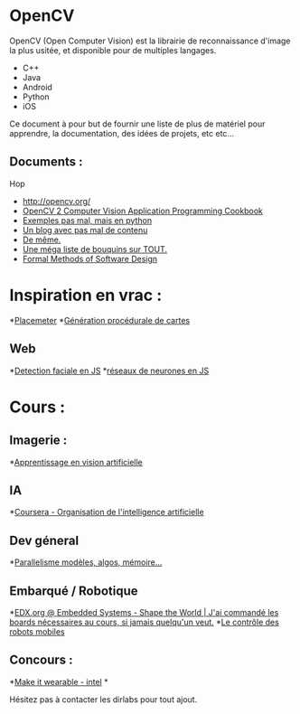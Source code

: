 OpenCV
=========

OpenCV (Open Computer Vision) est la librairie de reconnaissance d'image la plus usitée, et disponible pour de multiples langages.
  - C++
  - Java
  - Android
  - Python
  - iOS

Ce document à pour but de fournir une liste de plus de matériel pour apprendre, la documentation, des idées de projets, etc etc...

Documents :
-----------
Hop

* http://opencv.org/
* [OpenCV 2 Computer Vision Application Programming Cookbook](magnet:?xt=urn:btih:a194b42f1fdf0c73abb4cd1170a326a45ee7a76b&dn=OpenCV+2+Computer+Vision+Application+Programming+Cookbook&tr=udp%3A%2F%2Ftracker.openbittorrent.com%3A80&tr=udp%3A%2F%2Ftracker.publicbt.com%3A80&tr=udp%3A%2F%2Ftracker.istole.it%3A6969&tr=udp%3A%2F%2Ftracker.ccc.de%3A80&tr=udp%3A%2F%2Fopen.demonii.com%3A1337)
* [Exemples pas mal, mais en python](https://github.com/abidrahmank/OpenCV2-Python-Tutorials/blob/master/source/py_tutorials/py_imgproc/py_table_of_contents_imgproc/py_table_of_contents_imgproc.rst)
* [Un blog avec pas mal de contenu](http://mateuszstankiewicz.eu/)
* [De même.](http://www.shervinemami.info/openCV.html)
* [Une méga liste de bouquins sur TOUT.](https://github.com/vhf/free-programming-books)
* [Formal Methods of Software Design](http://www.cs.utoronto.ca/~hehner/FMSD/)




Inspiration en vrac : 
================

*[Placemeter](http://placemeter.com/)
*[Génération procédurale de cartes](http://www-cs-students.stanford.edu/~amitp/game-programming/polygon-map-generation/)

Web
-----------

*[Detection faciale en JS](http://auduno.github.io/clmtrackr/examples/facesubstitution.html)
*[réseaux de neurones en JS](http://cs.stanford.edu/people/karpathy/convnetjs/)


Cours : 
=========

Imagerie :
--------
*[Apprentissage en vision artificielle](https://www.coursera.org/course/artificialvision)

IA
-----------
*[Coursera - Organisation de l'intelligence artificielle](https://www.coursera.org/course/aiplan)


Dev géneral
----------
*[Parallelisme modèles, algos, mémoire...](https://www.coursera.org/course/hetero)

Embarqué / Robotique
------------
*[EDX.org @ Embedded Systems - Shape the World | J'ai commandé les boards nécessaires au cours, si jamais quelqu'un veut.](https://www.edx.org/course/utaustinx/utaustinx-ut-6-01x-embedded-systems-1172)
*[Le contrôle des robots mobiles](https://www.coursera.org/course/conrob)


Concours :
----------

*[Make it wearable - intel](http://makeit.intel.com/)
*


Hésitez pas à contacter les dirlabs pour tout ajout.

